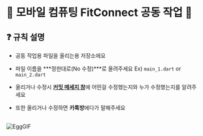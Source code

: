
# 💩 모바일 컴퓨팅 FitConnect 공동 작업 💩

## ❓ 규칙 설명   
- 공동 작업용 파일을 올리는용 저장소에요   

- 파일 이름을 ***정한대로(No 수정)***로 올려주세요   Ex) ` main_1.dart `  or ` main_2.dart`
- 올리거나 수정시 <u>**커밋 메세지 창**</u>에 어떤걸 수정했는지와 누가 수정했는지를 알려주세요
- 또한 올리거나 수정하면 **카톡방**에다가 말해주세요

<br>  ![EggGIF](https://github.com/tmddbs/GameEngine_silvertown/assets/75741576/9cb172d8-4247-4608-9f28-e7fdb27c6873)
